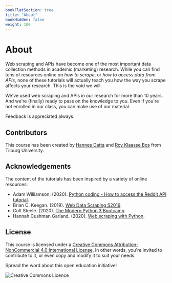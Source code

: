 ```yaml
---
bookFlatSection: true
title: "About"
bookHidden: false
weight: 100
---
```


# About

Web scraping and APIs have become one of the most important data collection methods in academic (marketing) research. While you can find tons of resources online on *how to scrape*, or *how to access data from APIs*, none of these tutorials will actually teach you how the way you scrape affects your research. This is the void we will.

We've used web scraping and APIs in our research for more than 10 years. And we're (finally) ready to pass on the knowledge to you. Even if you're not enrolled in our class, you can make use of our material.

Feedback is appreciated always.

## Contributors

This course has been created by [Hannes Datta](https://hannesdatta.com) and [Roy Klaasse Bos](http://royklaassebos.nl/) from Tilburg University.

## Acknowledgements

The content of the tutorials has been inspired by a variety of online resources:
* Adam Williamson. (2020). [Python coding - How to access the Reddit API tutorial](https://www.youtube.com/watch?v=Mw-dsY8UKVs).
* Brian C. Keegan. (2019). [Web Data Scraping S2019](https://github.com/CU-ITSS/Web-Data-Scraping-S2019).
* Colt Steele. (2020). [The Modern Python 3 Bootcamp](https://www.udemy.com/course/the-modern-python3-bootcamp/).
* Hannah Cushman Garland. (2020). [Web scraping with Python](https://github.com/hancush/web-scraping-with-python/blob/master/session/web-scraping-with-python.ipynb#HTML-basics).


<!--## Why this course?
* https://github.com/kimfetti/Conferences/tree/master/PyCon_2020
* https://www.youtube.com/watch?v=RUQWPJ1T6Zc&t=190s
* https://github.com/hancush/web-scraping-with-python/blob/master/session/web-scraping-with-python.ipynb#HTML-basics
* https://www.udemy.com/course/the-modern-python3-bootcamp/learn/lecture/7991196#overview
* https://campus.datacamp.com/courses/web-scraping-with-python/introduction-to-html?ex=1
* https://realpython.com/python-web-scraping-practical-introduction/
* https://github.com/CU-ITSS/Web-Data-Scraping-S2019

-->


## License

This course is licensed under a [Creative Commons Attribution-NonCommercial 4.0 International License](http://creativecommons.org/licenses/by-nc/4.0/). In other words, you're invited to contribute to it, or even copy and modify it to suit your needs.

Spread the word about this open education initiative!

![Creative Commons Licence](https://i.creativecommons.org/l/by-nc/4.0/88x31.png)
